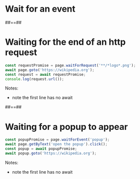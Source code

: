 <!-- .slide: class="transition" -->

# Wait for an event

##==##

<!-- .slide: class="with-code" -->

# Waiting for the end of an http request

```TypeScript
const requestPromise = page.waitForRequest('**/*logo*.png');
await page.goto('https://wikipedia.org');
const request = await requestPromise;
console.log(request.url());
```
<!-- .element: class="big-code" -->

Notes:
- note the first line has no await

##==##

<!-- .slide: class="with-code" -->

# Waiting for a popup to appear

```TypeScript
const popupPromise = page.waitForEvent('popup');
await page.getByText('open the popup').click();
const popup = await popupPromise;
await popup.goto('https://wikipedia.org');
```
<!-- .element: class="big-code" -->

Notes:
- note the first line has no await
